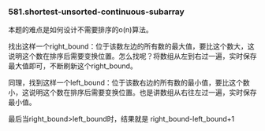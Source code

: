 ### 581.shortest-unsorted-continuous-subarray

本题的难点是如何设计不需要排序的o(n)算法。

找出这样一个right_bound：位于该数左边的所有数的最大值，要比这个数大，这说明这个数在排序后需要变换位置。怎么找呢？将数组从左到右过一遍，实时保存最大值即可，不断刷新这个right_bound。

同理，找到这样一个left_bound：位于该数右边的所有数的最小值，要比这个数小，这说明这个数在排序后需要变换位置。也是讲数组从右往左过一遍，实时保存最小值。

最后当right_bound>left_bound时，结果就是 right_bound-left_bound+1
